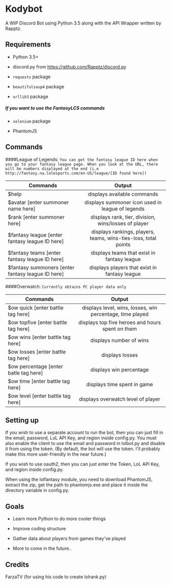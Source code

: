 # Kodybot
A WIP Discord Bot using Python 3.5 along with the API Wrapper written by Rapptz.

## Requirements
* Python 3.5+

* discord.py from https://github.com/Rapptz/discord.py
 
* ```requests``` package
 
* ```beautifulsoup4``` package

* ```urllib3``` package


##### If you want to use the FantasyLCS commands

* ```selenium``` package 

* PhantomJS

## Commands


####League of Legends:
```You can get the fantasy league ID here when you go to your fantasy league page. When you look at the URL, there will be numbers displayed at the end (i.e http://fantasy.na.lolesports.com/en-US/league/[ID found here])```

| Commands      | Output        |
| ------------- |:-------------:|
| $help | displays available commands |
| $avatar [enter summoner name here]      | displays summoner icon used in league of legends |
| $rank [enter summoner here]      | displays rank, tier, division, wins/losses of player      |
| $fantasy league [enter fantasy league ID here] | displays rankings, players, teams, wins-ties-loss, total points|
| $fantasy teams [enter fantasy league ID here] | displays teams that exist in fantasy league      |
| $fantasy summoners [enter fantasy league ID here] | displays players that exist in fantasy league |

####Overwatch:
```Currently obtains PC player data only```

| Commands      | Output        |
| ------------- |:-------------:|
| $ow quick [enter battle tag here] | displays level, wins, losses, win percentage, time played |
| $ow topfive [enter battle tag here] | displays top five heroes and hours spent on them |
| $ow wins [enter battle tag here] | displays number of wins |
| $ow losses [enter battle tag here] | displays losses |
| $ow percentage [enter batle tag here] | displays win percentage |
| $ow time [enter battle tag here] | displays time spent in game |
| $ow level [enter battle tag here] | displays overwatch level of player |




## Setting up
If you wish to use a separate account to run the bot, then you can just fill in the email, password, LoL API Key, and
region inside config.py. You must also enable the client to use the email and password in lolbot.py and disable it from using
the token. (By default, the bot will use the token. I'll probably make this more user-friendly in the near future.)

If you wish to use oauth2, then you can just enter the Token, LoL API Key, and region inside config.py.

When using the lolfantasy module, you need to download PhantomJS, extract the zip, get the path to phantomjs.exe
and place it inside the directory variable in config.py.

## Goals
- Learn more Python to do more cooler things

- Improve coding structure

- Gather data about players from games they've played

- More to come in the future..

## Credits
FarzaTV (for using his code to create lolrank.py)
